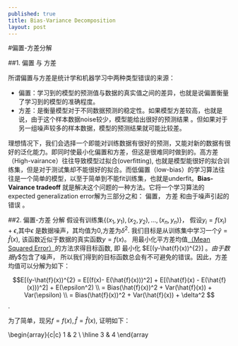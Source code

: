 ```yaml
---
published: true
title: Bias-Variance Decomposition
layout: post
---
```


<script type="text/javascript"
  src="http://cdn.mathjax.org/mathjax/latest/MathJax.js?config=TeX-AMS-MML_HTMLorMML">
</script>
#偏置-方差分解

##1. 偏置 与 方差

所谓偏置与方差是统计学和机器学习中两种类型错误的来源：
  

 - 偏置：学习到的模型的预测值与数据的真实值之间的差异，也就是说偏置衡量了学习到的模型的准确程度。
 - 方差：是衡量模型对于不同数据预测的稳定性。如果模型方差较高，也就是说，由于这个样本数据noise较少，模型能给出很好的预测结果 。但如果对于另一组噪声较多的样本数据，模型的预测结果就可能比较差。

理想情况下，我们会选择一个即能对训练数据有很好的预测，又能对新的数据有很好的泛化能力。即同时使最小化偏置和方差，但这是很难同时做到的。高方差（High-vairance）往往导致模型过拟合(overfitting), 也就是模型能很好的拟合训练集，但是对于测试集却不能很好的拟合。而低偏置（low-bias）的学习算法往往是一个简单的模型，以至于简单到不能fit训练集，也就是underfit。**Bias-Vairance tradeoff** 就是解决这个问题的一种方法。它将一个学习算法的expected generalization error解为三部分之和： 偏置， 方差 和由于噪声引起的错误 。

##2. 偏置-方差 分解
假设有训练集$\{(x_1, y_1), (x_2, y_2), ..., (x_n, y_n)\}$， 假设$y_i = f(x_i) + \epsilon$,其中$\epsilon$ 是数据噪声，其均值为0,方差为$\delta^{2}$. 我们目标是从训练集中学习一个$\hat{y} = \hat{f} (x)$, 该函数近似于数据的真实函数$y = f(x)$。
用最小化平方差均值[（Mean Squared  Error）](http://en.wikipedia.org/wiki/Mean_squared_error)的方法求得目标函数, 即 最小化  $E[(y-\hat{f}(x))^{2}] $。由于数据$y$包含了噪声， 所以我们得到的目标函数总会有不可避免的错误。因此，方差均值可以分解为如下： 



$$E[(y-\hat{f}(x))^{2}  = E[(f(x)- E(\hat{f}(x)))^2] + E[(\hat{f}(x) - E(\hat{f}
(x)))^2] + E(\epsilon^2)   \\ 
 = Bias(\hat{f}(x))^2 + Var(\hat{f}(x)) + Var(\epsilon) \\ = Bias(\hat{f}(x))^2 + Var(\hat{f}(x)) + \delta^2   $$ .

为了简单，现另$f = f(x), { }\hat{f} = \hat{f}(x)$, 证明如下：


\begin{array}{c|c}
  1 & 2 \\
  \hline
  3 & 4
 \end{array
 
 
